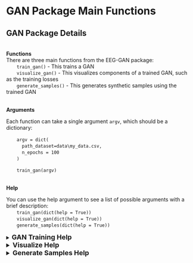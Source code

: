 # GAN Package Main Functions

## <b>GAN Package Details</b>

<br><b>Functions</b><br>
There are three main functions from the EEG-GAN package:<br>
&emsp;&emsp;```train_gan()``` - This trains a GAN <br>
&emsp;&emsp;```visualize_gan()``` - This visualizes components of a trained GAN, such as the training losses <br>
&emsp;&emsp;```generate_samples()``` - This generates synthetic samples using the trained GAN<br>

<br><b>Arguments</b><br>

Each function can take a single argument ```argv```, which should be a dictionary:<br>

&emsp;&emsp;```argv = dict(```<br>
&emsp;&emsp;&emsp;```path_dataset=data\my_data.csv,```<br>
&emsp;&emsp;&emsp;```n_epochs = 100```<br>
&emsp;&emsp;```)```<br>

&emsp;&emsp;```train_gan(argv)```

<br><b>Help</b><br>

You can use the help argument to see a list of possible arguments with a brief description:</b><br>
&emsp;&emsp;```train_gan(dict(help = True))```<br>
&emsp;&emsp;```visualize_gan(dict(help = True))```<br>
&emsp;&emsp;```generate_samples(dict(help = True))```<br>

<details style="border-color:Grey;">
    <summary style="background-color:transparent;"><b><font size = "4">GAN Training Help</font></b></summary>
    <font size = "3">
&emsp;&emsp;<code>train_gan(dict(Help = True))</code><br>
<img src="../Images/GAN-Training-Help.png" alt=""><br>
<img src="../Images/GAN-Training-Help-2.png" alt=""><br>
<img src="../Images/GAN-Training-Help-3.png" alt=""><br>
</details>

<details style="border-color:Grey;">
    <summary style="background-color:transparent;"><b><font size = "4">Visualize Help</font></b></summary>
    <font size = "3">
&emsp;&emsp;<code>visualize_gan(dict(Help = True))</code><br>
<img src="../Images/Visualize-Help.png" alt=""><br>
<img src="../Images/Visualize-Help-2.png" alt=""><br>
<img src="../Images/Visualize-Help-3.png" alt=""><br>
</details>

<details style="border-color:Grey;">
    <summary style="background-color:transparent;"><b><font size = "4">Generate Samples Help</font></b></summary>
    <font size = "3">
&emsp;&emsp;<code>generate_samples(dict(Help = True))</code><br>
<img src="../Images/Generate-Samples-Help.png" alt=""><br>
<img src="../Images/Generate-Samples-Help-2.png" alt=""><br>
<img src="../Images/Generate-Samples-Help-3.png" alt="">
</details>